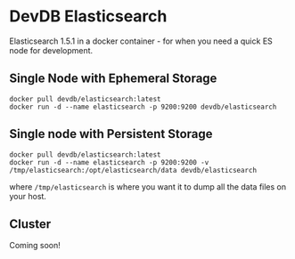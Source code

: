 # DevDB Elasticsearch

Elasticsearch 1.5.1 in a docker container - for when you need a quick ES node for development.

## Single Node with Ephemeral Storage

```
docker pull devdb/elasticsearch:latest
docker run -d --name elasticsearch -p 9200:9200 devdb/elasticsearch
```

## Single node with Persistent Storage

```
docker pull devdb/elasticsearch:latest
docker run -d --name elasticsearch -p 9200:9200 -v /tmp/elasticsearch:/opt/elasticsearch/data devdb/elasticsearch
```

where `/tmp/elasticsearch` is where you want it to dump all the data files on your host.

## Cluster

Coming soon!

